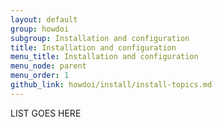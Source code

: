 ```yaml
---
layout: default
group: howdoi
subgroup: Installation and configuration
title: Installation and configuration
menu_title: Installation and configuration
menu_node: parent
menu_order: 1
github_link: howdoi/install/install-topics.md
---
```


LIST GOES HERE